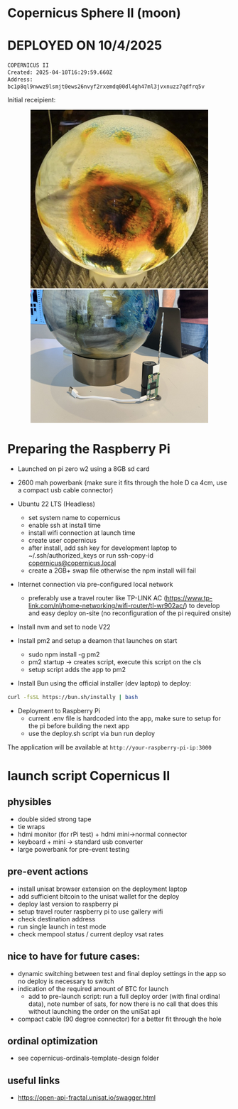 # Copernicus Sphere II (moon)

# DEPLOYED ON 10/4/2025

```
COPERNICUS II
Created: 2025-04-10T16:29:59.660Z
Address: bc1p8ql9nwwz9lsmjt0ews26nvyf2rxemdq00dl4gh47ml3jvxnuzz7qdfrq5v
```

Initial receipient: 

<div align="center">
  <img src="public/copernicus-sphere-2.jpg" alt="Copernicus Sphere II" width="400">
  <img src="public/copernicus-sphere-2-rpi.jpg" alt="Copernicus Sphere II Brains" width="400">
</div>

# Preparing the Raspberry Pi

- Launched on pi zero w2 using a 8GB sd card
- 2600 mah powerbank (make sure it fits through the hole D ca 4cm, use a compact usb cable connector)
- Ubuntu 22 LTS (Headless)

  - set system name to copernicus
  - enable ssh at install time
  - install wifi connection at launch time
  - create user copernicus
  - after install, add ssh key for development laptop to ~/.ssh/authorized_keys or run ssh-copy-id copernicus@copernicus.local
  - create a 2GB+ swap file otherwise the npm install will fail

- Internet connection via pre-configured local network
  - preferably use a travel router like TP-LINK AC (https://www.tp-link.com/nl/home-networking/wifi-router/tl-wr902ac/) to develop and easy deploy on-site (no reconfiguration of the pi required onsite)
- Install nvm and set to node V22
- Install pm2 and setup a deamon that launches on start

  - sudo npm install -g pm2
  - pm2 startup -> creates script, execute this script on the cls
  - setup script adds the app to pm2

- Install Bun using the official installer (dev laptop) to deploy:

```bash
curl -fsSL https://bun.sh/instally | bash
```

- Deployment to Raspberry Pi
  - current .env file is hardcoded into the app, make sure to setup for the pi before building the next app
  - use the deploy.sh script via bun run deploy

The application will be available at `http://your-raspberry-pi-ip:3000`

# launch script Copernicus II

## physibles

- double sided strong tape
- tie wraps
- hdmi monitor (for rPi test) + hdmi mini->normal connector
- keyboard + mini -> standard usb converter
- large powerbank for pre-event testing

## pre-event actions

- install unisat browser extension on the deployment laptop
- add sufficient bitcoin to the unisat wallet for the deploy
- deploy last version to raspberry pi
- setup travel router raspberry pi to use gallery wifi
- check destination address
- run single launch in test mode
- check mempool status / current deploy vsat rates

## nice to have for future cases:

- dynamic switching between test and final deploy settings in the app so no deploy is necessary to switch
- indication of the required amount of BTC for launch
  - add to pre-launch script: run a full deploy order (with final ordinal data), note number of sats, for now there is no call that does this without launching the order on the uniSat api
- compact cable (90 degree connector) for a better fit through the hole

## ordinal optimization
- see copernicus-ordinals-template-design folder

## useful links

- https://open-api-fractal.unisat.io/swagger.html
